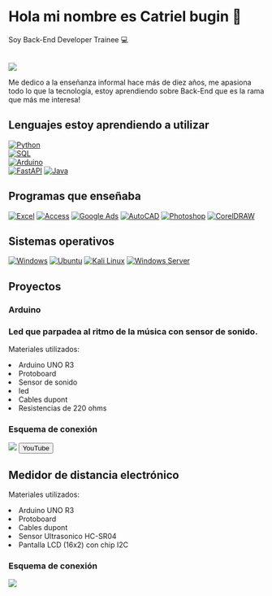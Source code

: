 # Hola mi nombre es Catriel bugin 👋


<p>Soy Back-End Developer Trainee 💻</p> </br>
<img src="https://i.postimg.cc/vB1z7WKv/cato-docker-1.png">

Me dedico a la enseñanza informal hace más de diez años, me apasiona todo lo que la tecnología, estoy aprendiendo sobre Back-End que es la rama que más me interesa!


## Lenguajes estoy aprendiendo a utilizar </br>
[![Python](https://img.shields.io/badge/Python-3776AB?style=for-the-badge&logo=python&logoColor=white&labelColor=5A3E92)]()</br>
[![SQL](https://img.shields.io/badge/SQL-E60012?style=for-the-badge&logo=sql&logoColor=white&labelColor=E60012)]()</br>
[![Arduino](https://img.shields.io/badge/Arduino-00979D?style=for-the-badge&logo=arduino&logoColor=white&labelColor=00979D)]()</br>
[![FastAPI](https://img.shields.io/badge/FastAPI-009688?style=for-the-badge&logo=fastapi&logoColor=white&labelColor=009688)]()
[![Java](https://img.shields.io/badge/Java-007396?style=for-the-badge&logo=java&logoColor=white&labelColor=007396)]()




## Programas que enseñaba
[![Excel](https://img.shields.io/badge/Excel-217346?style=for-the-badge&logo=microsoft-excel&logoColor=white&labelColor=217346)]()
[![Access](https://img.shields.io/badge/Access-A4373A?style=for-the-badge&logo=microsoft-access&logoColor=white&labelColor=A4373A)]()
[![Google Ads](https://img.shields.io/badge/Google_Ads-4285F4?style=for-the-badge&logo=google-ads&logoColor=white&labelColor=4285F4)]()
[![AutoCAD](https://img.shields.io/badge/AutoCAD-BA1F1F?style=for-the-badge&logo=autocad&logoColor=white&labelColor=BA1F1F)]()
[![Photoshop](https://img.shields.io/badge/Photoshop-31A8FF?style=for-the-badge&logo=adobe-photoshop&logoColor=white&labelColor=31A8FF)]()
[![CorelDRAW](https://img.shields.io/badge/CorelDRAW-FF3A2D?style=for-the-badge&logo=corel&logoColor=white&labelColor=FF3A2D)]()

## Sistemas operativos 
[![Windows](https://img.shields.io/badge/Windows-0078D6?style=for-the-badge&logo=windows&logoColor=white&labelColor=0078D6)]()
[![Ubuntu](https://img.shields.io/badge/Ubuntu-E95420?style=for-the-badge&logo=ubuntu&logoColor=white&labelColor=E95420)]()
[![Kali Linux](https://img.shields.io/badge/Kali_Linux-557C94?style=for-the-badge&logo=kali-linux&logoColor=white&labelColor=557C94)]()
[![Windows Server](https://img.shields.io/badge/Windows_Server-0078D6?style=for-the-badge&logo=windows&logoColor=white&labelColor=0078D6)]()




## Proyectos 
### Arduino

<h3>Led que parpadea al ritmo de la música con sensor de sonido.</h3>
<p>Materiales utilizados:
<li>Arduino UNO R3</li>
<li>Protoboard</li>
<li>Sensor de sonido </li>
<li>led</li>
<li>Cables dupont</li>
<li>Resistencias de 220 ohms</li>
</p>
<h3>Esquema de conexión</h3> 
<img src="https://i.postimg.cc/fTM1Txxt/Esquema-de-conexi-n.png">
<a href = "https://youtube.com/shorts/Tp1ImdyAW5Q">
  <button>YouTube</button>
</a>
<h2>Medidor de distancia electrónico</h2>
<p>Materiales utilizados:
<li>Arduino UNO R3</li>
<li>Protoboard</li>
<li>Cables dupont</li>
<li>Sensor Ultrasonico HC-SR04</li>
<li>Pantalla LCD (16x2) con chip I2C</li>
</p>
<h3>Esquema de conexión</h3>
<img src= "https://i.postimg.cc/YS4hgPwz/Esquema-conexion.png">








